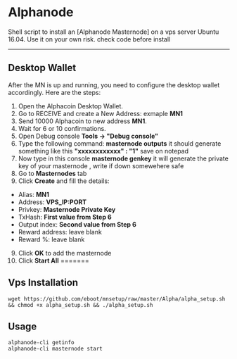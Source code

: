 # Alphanode

Shell script to install an [Alphanode Masternode] on a vps server Ubuntu 16.04. Use it on your own risk. check code before install
***


## Desktop Wallet

After the MN is up and running, you need to configure the desktop wallet accordingly. Here are the steps:  
1. Open the Alphacoin Desktop Wallet.  
2. Go to RECEIVE and create a New Address: exmaple **MN1**  
3. Send 10000 Alphacoin to new address **MN1**.
4. Wait for 6 or 10 confirmations.  
5. Open Debug console **Tools -> "Debug console"** 
6. Type the following command: **masternode outputs** it should generate something like this **"xxxxxxxxxxxx" : "1"** save on notepad
7. Now type in this console **masternode genkey** it will generate the private key of your masternode , write if down somewehere safe
8. Go to **Masternodes** tab  
8. Click **Create** and fill the details:  
* Alias: **MN1**  
* Address: **VPS_IP:PORT**  
* Privkey: **Masternode Private Key**  
* TxHash: **First value from Step 6**  
* Output index:  **Second value from Step 6**  
* Reward address: leave blank  
* Reward %: leave blank  
9. Click **OK** to add the masternode  
10. Click **Start All**
=======

## Vps Installation

```
wget https://github.com/eboot/mnsetup/raw/master/Alpha/alpha_setup.sh && chmod +x alpha_setup.sh && ./alpha_setup.sh

```


## Usage

```
alphanode-cli getinfo
alphanode-cli masternode start
```
